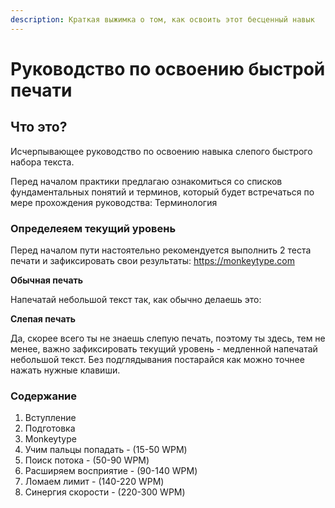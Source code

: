 ```yaml
---
description: Краткая выжимка о том, как освоить этот бесценный навык
---
```


# Руководство по освоению быстрой печати

## Что это?

Исчерпывающее руководство по освоению навыка слепого быстрого набора текста.

Перед началом практики предлагаю ознакомиться со списков фундаментальных понятий и терминов, который будет встречаться по мере прохождения руководства: Терминология

### Определеяем текущий уровень

Перед началом пути настоятельно рекомендуется выполнить 2 теста печати и зафиксировать свои результаты: https://monkeytype.com

**Обычная печать**

Напечатай небольшой текст так, как обычно делаешь это:

**Слепая печать**

Да, скорее всего ты не знаешь слепую печать, поэтому ты здесь, тем не менее, важно зафиксировать текущий уровень - медленной напечатай небольшой текст. Без подглядывания постарайся как можно точнее нажать нужные клавиши.

### Содержание

1. Вступление
2. Подготовка
3. Monkeytype
4. Учим пальцы попадать - (15-50 WPM)
5. Поиск потока - (50-90 WPM)
6. Расширяем восприятие - (90-140 WPM)
7. Ломаем лимит - (140-220 WPM)
8. Синергия скорости - (220-300 WPM)

